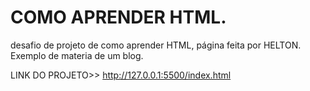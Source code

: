 # COMO APRENDER HTML.
desafio de projeto de como aprender HTML, página feita por HELTON. Exemplo de materia de um blog.

LINK DO PROJETO>> http://127.0.0.1:5500/index.html 
